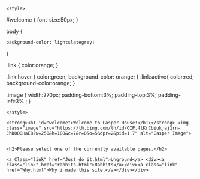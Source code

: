 <!DOCTYPE html>
<html lang="en">
<head>
    <meta charset="UTF-8">
    <meta name="viewport" content="width=device-width, initial-scale=1.0">
    <title>CasperHouse</title>



    <style>

#welcome {
    font-size:50px;
}

body {

    background-color: lightslategrey;
}

.link {
    color:orange;
}

.link:hover {
    color:green;
    background-color: orange;
}
.link:active{
    color:red;
    background-color:orange;
}

.image {
    width:270px;
    padding-bottom:3%;
    padding-top:3%;
    padding-left:3% ;
}



    </style>
</head>
<body>


    <strong><h1 id="welcome">Welcome to Casper House!</h1></strong> <img class="image" src="https://th.bing.com/th/id/OIP.4tKrCbiukjaj1rn-JhD0OQHaE8?w=250&h=180&c=7&r=0&o=5&dpr=2&pid=1.7" alt="Casper Image">


    <h2>Please select one of the currently available pages.</h2>

    <a Class="link" href="Just do it.html">Unground</a> <div><a class="link" href="rabbits.html">Rabbits</a><div><a class="link" href="Why.html">Why i made this site.</a></div></div>




    
</body>
</html>
